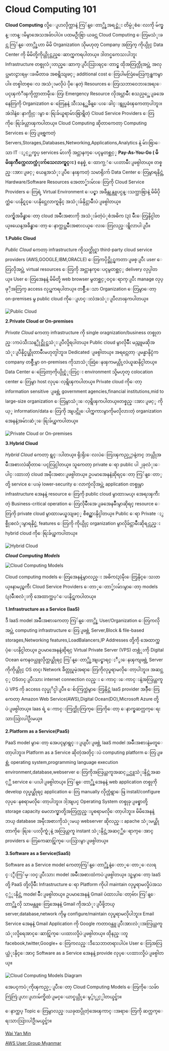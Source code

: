 # Cloud Computing 101


**Cloud Computing** လို့ေျပာလိုက္တာနဲ့ ကြ်န္ေတာ္တို့အရင္ဆံုး တိမ္ပံုစံေလးကို မ်က္မွန္းတန္းမိမွာအေသအခ်ာပါပဲ။ ပထမဦးစြာ ယခင္က Cloud Computing ေတြမသံုးခင္က ကြ်န္ေတာ္တို့ဟာ မိမိ Organization သိုမဟုတ္  Company အတြက္ ကိုယ္ပိုင္ Data Center ကို မိမိတို့ကိုယ္တိုင္တည္ေဆာက္ၾကရပါတယ္။ ဒါတင္မကေသးပါဘူး Infrastructure တစ္ခုလံုးတည္ေဆာက္ျပီးသြားရင္ေတာင္မွ ထိုအတြက္လိုအပ္တဲ့ အလုပ္သမားငွားရမ္းခ၊မီတာခ အစရွိသျဖင့္ additional cost ေတြပါမလြဲမေသြကုန္ၾကမွာပါ။ တစ္ခါတစ္ေလ အသံုးမလိုပဲ ပိုေနတဲ့ Resources ေတြ၊သဘာဝေဘးအေရးေပၚၾကံဳၾကိုက္လာတာမ်ိုးေတြ၊ Emergency Resource လိုအပ္တာမ်ိဳး စသည့္အေျခအေနေတြကို Organization ေတြေနနဲ့ သီးသန့္အခ်ိန္ေပးေခါင္းရွုပ္မခံၾကေတာ့ပါဘူး။ အဲဒါနဲ့ေနာက္ပိုင္းမွာ ေရြးခ်ယ္စရာမ်ားစြာရွိတဲ့ Cloud Service Providers ေတြကိုေရြးခ်ယ္လာၾကပါတယ္။ Cloud Computing ဆိုတာကေတာ့ Computing Services ေတြျဖစ္ၾကတဲ့ Servers,Storages,Databases,Networking,Applications,Analytics နဲ့ မ်ားစြာေသာ IT ႏွင့္ဆက္စပ္ services မ်ားကို အင္တာနက္ေပၚမွတစ္ဆင့္ **Pay-As-You-Go ( မိမိၾကိဳက္သေလာက္သံုးက်သေလာက္ရွင္း )** စနစ္နဲ့ ေထာက္ပ့ံေပးတာမ်ိဳးျဖစ္ပါတယ္။ တစ္နည္းအားျဖင့္ ယေန့အသံုးျပဳေနၾကတဲ့ သမာရိုးက် Data Center ေတြမွာရနိုင္တဲ့ Hardware/Software Resources အေတာ္မ်ားမ်ားေတြကို Cloud Service Providers ေတြရဲ့ Virtual Environment ေပၚ္မွာ အခ်ိန္ကုန္လူပင္ပန္းသက္သာစြာနဲ့ မိမိပိုက္ဆံေပးနိုင္ရင္ေပးနိုင္သေလာက္ရနိုင္ အသံုးခ်နိုင္တာမ်ိဳးပဲျဖစ္ပါတယ္။ 

လက္ရွိအခ်ိန္မွာေတာ့ cloud အမ်ိဳးအစားကို အသံုးခ်တဲ့ပံုစံအဓိက (၃) မ်ိဳးေတြ့နိုင္ပါတယ္။ယေန့အခ်ိန္မွာေတာ့ ေနာက္ထပ္အမ်ိဳးအစားငယ္ေလးေတြလည္းရွိလာပါျပီ။



**1.Public Cloud**

*Public Cloud* ကေတာ့ infrastructure ကိုသက္ဆိုင္ရာ  third-party cloud service providers (AWS,GOOGLE,IBM,ORACLE) ေတြကပိုင္ဆိုင္ၾကတာျဖစ္ျပီး user ေတြလိုအပ္တဲ့ virtual resources ေတြကို အင္တာနက္ေပၚမွတစ္ဆင့္ delivery လုပ္ပါတယ္။ User ေတြအေနနဲ့ မိမိတို့ web browser မွတစ္ဆင့္ဝင္ေရာက္ျပီး manage လုပ္ဖုိ့အတြက္ access လုပ္ၾကရပါတယ္။ တစ္ခ်ိဳ့ေသာ Organization ေတြမွာေတာ့ on-premises မွ public cloud ကိုေျပာင္းလဲအသံုးျပဳလာၾကပါတယ္။

![](https://github.com/aws-user-group-myanmar-aws-ugm/articlephotos/blob/master/cloud_101_1.jpg "Public Cloud")


**2.Private Cloud or On-premises**


*Private Cloud* ကေတာ့ infrastructure ကို  single oragnization/business တစ္ခုတည္းကပဲသီးသန့္ပိုင္ဆိုင္အသံုးျပဳလို့ရပါတယ္။ Public cloud မွာလိုမ်ိဳး မည္သူမဆိုအသံုးျပဳနိုင္မယ္ဆိုတာမ်ိဳးမဟုတ္ပါဘူး။ Dedicated ျဖစ္ပါတယ္။ အရင္ကေတာ့ ျမန္မာနိုင္ငံက company တစ္ခ်ိဳ့မွာ on-premises ကိုသာသံုးဆြဲေနၾကမယ္လို့လဲယူဆနိုင္ပါတယ္။ Data Center ေတြေတာ့ကိုယ္ပိုင္ရံုးတြင္း environment သို့မဟုတ္ colocation center ေတြမွာ host လုပ္ေလ့ရွိၾကပါတယ္။ Private cloud ကိုေတာ့ information sensitive ျဖစ္တဲ့ government agencies,financial institutions,mid to large-size organization ေတြမွာသံုးေလ့ရွိၾကပါတယ္။တစ္နည္းအားျဖင့္ ကိုယ့္ information/data ေတြကို အျပင္ကိုေပါက္ၾကားမွာကိုမလိုလားတဲ့ organization အေနနဲ့အမ်ားဆံုးေရြးခ်ယ္ၾကပါတယ္။ 

![](https://github.com/aws-user-group-myanmar-aws-ugm/articlephotos/blob/master/cloud_101_2.jpg "Private Cloud or On-premises")


**3.Hybrid Cloud**


*Hybrid Cloud* ကေတာ့ ရွင္းပါတယ္။ ရိုးရိုးေလးပဲေတြးၾကည့္တာနဲ့တင္ ဘယ္လိုအမ်ိဳးအစားလဲဆိုတာေပၚလြင္ပါတယ္။ သူကေတာ့ private ေရာ public ပါ ၂ခုလံုးေပါင္းထားတဲ့ cloud အမ်ိုးအစားျဖစ္ပါတယ္။ ဥပမာအေနနဲ့ဆိုရင္ေတာ့ ကြ်န္ေတာ္တို့ service ေပးမဲ့ lower-security ေလာက္ပဲလိုအပ္တဲ့ application တစ္ခုမွာ infrastructure အေနနဲ့  resource ေတြကို public cloud မွာထားမယ္၊ အေရးၾကီးတဲ့ Business-critical operation  ေတြလိုမ်ိဳးအေျခအေနမ်ိဳးမွာဆိုရင္ resource ေတြကို private cloud မွာထားမယ္စသျဖင့္ စီစဥ္ထားနိုင္ပါတယ္။
Public ေရာ Private ႏွစ္မ်ိုးစလံုးမွာရနိုင္မဲ့ features ေတြကို ကိုယ္ပိုင္ organization မွာလိုခ်င္တာမ်ိဳးဆိုရင္လည္း hybrid cloud ကိုေရြးခ်ယ္ၾကပါတယ္။

![](https://github.com/aws-user-group-myanmar-aws-ugm/articlephotos/blob/master/cloud_101_3.jpg "Hybrid Cloud")


**_Cloud Computing Models_**


![](https://github.com/aws-user-group-myanmar-aws-ugm/articlephotos/blob/master/cloud_101_4.jpg "Cloud Computing Models")


Cloud computing models ေတြအေနနဲ့မွာလည္း အဓိက(၃)မ်ိုးေတြ့နိုင္ေသးတယ္။နာမည္ၾကီး Cloud Service Providers ေတာ္ေတာ္မ်ားမ်ားမွာေတာ့ models (၃)မ်ိဳးစလံုးကို အေထာက္အပ့ံေပးနိုင္ၾကပါတယ္။



**1.Infrastructure as a Service (IaaS)**


ဒီ IaaS model အမ်ိဳးအစားကေတာ့ ကြ်န္ေတာ္တို့ User/Organization ေတြကလိုအပ္တဲ့ computing infrastructure ေတြျဖစ္တဲ့ Server,Block & file-based storages,Networking features,LoadBalancers,IP Addresses တို့ကို အေထာက္အပံ့ေပးနိုင္ပါတယ္။ ဥပမာအေနနဲ့ဆိုရင္ Virtual Private Server (VPS) တစ္လံုးကို Digital Ocean ကေနဝယ္ယူလိုက္တယ္ဆိုရင္ ကြ်န္ေတာ္တို့အျပင္မွာရင္ႏီွးေနၾကျဖစ္တဲ့ Server ကိုကိုယ္တိုင္ OS တင္၊ Network ခ်ိတ္လုပ္ရမဲ့အရာေတြကိုလုပ္စရာမလိုေတာ့ပါဘူး။ အဆင္သင့္ OSတင္ျပီးသား internet connection လည္း ေကာင္းေကာင္းနဲ့အလြယ္တကူပဲ VPS ကို access လုပ္နုိင္ပါျပီ။  ေစ်းကြက္ထဲမွာေတြ့နိုင္တဲ IaaS provider အခ်ိဳ့ေတြကေတာ့ Amazon Web Service(AWS),Digital Ocean(DO),Microsoft Azure တို့ပဲျဖစ္ပါတယ္။ Iaas ရဲ့ ေကာင္းကြက္ဆိုးကြက္ေတြကိုေတာ့ ေနာက္မွဆက္လက္ေရးသားသြားပါဦးမယ္။




**2.Platform as a Service(PaaS)**


PaaS model မွာေတာ့ အေပၚမွာရွင္းျပျပီးျဖစ္တဲ့ IaaS model အမ်ိဳးအစားနဲ့မတူေတာ့ပါဘူး။ Platform as a Service ဆိုတဲ့အတိုင္းပဲ computing platform ေတြျဖစ္တဲ့ operating system,programming language execution environment,database,webserver ေတြကိုအလြယ္တကူအဆင့္သင္ယူသံုးနိုင္တဲ့အဆင့္ထိ service ေပးပါျဖစ္ပါတယ္။ ကြ်န္ေတာ္တို့အေနနဲ့ web application တစ္ခုကို develop လုပ္မယ္ဆိုရင္ application ေတြ manually လိုက္လံရွာေဖြ install/configure လုပ္ေနစရာမလိုေတာ့ပါဘူး။ ဒါ့အျပင္ Operating System တစ္ခုခုျဖစ္မွာတို့  storage capacity မေလာက္မွာတို့အတြက္လည္းပူစရာမလိုေတာ့ပါဘူး။ မိမိအေနနဲ့ ဘယ္ database အမ်ိုးအစားကိုသံုးမယ္ webserver ဆိုလည္း apache သံုးမယ္ဆိုတာကိုေရြးေပးလိုက္ရံုနဲ့ အလြယ္တကူ instant သံုးနိုင္တဲ့အဆင့္ထိေရာက္ေအာင္ providers ေတြကေဆာင္ရြက္ေပးသြားမွာျဖစ္ပါတယ္။ 




**3.Software as a Service(SaaS)**

Software as a Service model ကေတာ့ကြ်န္ေတာ္တို့နဲ့ေတာ္ေတာ္ေလးရင္ႏွီးကြ်မ္းဝင္ျပီးသား model အမ်ိဳးအစားထဲကပဲျဖစ္ပါတယ္။ သူ့မွာေတာ့ IaaS တို့ PaaS တို့လိုမ်ိဳး Infrastructure ေရာ Platform ကိုပါ maintain လုပ္စရာမလို့ပဲအသင့္သံုးနိုင္တဲ့ model မ်ိဳးျဖစ္ပါတယ္။ ဥပမာအေနနဲ့ Gmail ပဲထားပါေတာ့ဗ်ာ၊ ကြ်န္ေတာ္တို့လို သာမန္လူေတြအေနနဲ့ Gmail ကိုအသံုးျပဳဖို့ဘယ္ server,database,network ကိုမွ configure/maintain လုပ္စရာမလိုပါဘူး။ Email Service အေနနဲ့ Gmail Application ကို  Google ကတာဝန္ယူျပီးအားလံုးအလြယ္တကူသံုးလို့ရေအာင္ေဆာင္ရြက္ေပးထားလို့ပဲျဖစ္ပါတယ္။ ထိုနည္းတူ facebook,twitter,Google+ ေတြကလည္းဒီသေဘာတရားပါပဲ။ User ေတြအလြယ္သံုးနိုင္ေအာင္ Software as a Service အေနနဲ့ provide လုပ္ေပးထားလို့ပဲျဖစ္ပါတယ္။


![](https://github.com/aws-user-group-myanmar-aws-ugm/articlephotos/blob/master/cloud_101_5.jpg "Cloud Computing Models Diagram")


အေပၚကပံုကိုၾကည့္ျပီးေတာ့ Cloud Computing Models ေတြကိုေသခ်ာကြဲကြဲျပားျပားမ်က္စိထဲျမင္ေယာင္မယ္လို့ေမွွ်ာ္လင့္ပါတယ္ခင္ဗ်ာ။ 

ေနာက္ထပ္ Topic ေတြမွာလည္းယခုထပ္ပိုတဲ့အေၾကာင္းအရာေတြကို ဆက္လက္ေရးသားသြားပါဦးမယ္ခင္ဗ်ာ။ 

[Wai Yan Min](https://www.facebook.com/waiyanminthesuperman?eid=ARA9z4Wg9J3BKaX5xMWamPRhhlRrVVPi8vtLehbyGzZBw3DKHB2rw3rKa2Zu08yFNC8SHiOXuA6sjolg)

[AWS User Group Myanmar](https://www.facebook.com/groups/awsmyanmar/)

